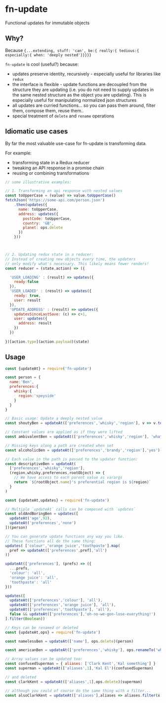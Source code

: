 # fn-update	 
Functional updates for immutable objects

## Why?
Because `{...extending, stuff: 'can', be:{ really:{ tedious:{ especially:{ when: 'deeply nested'}}}}}`

`fn-update` is cool (useful?) because:
 - updates preserve identity, recursively - especially useful for libraries like `redux`
 - the interface is flexible - update functions are decoupled from the structure they are updating (i.e. you do not need to supply updates in the same nested structure as the object you are updating). This is especially useful for manipulating normalized json structures
 - all updates are curried functions... so you can pass them around, filter them, compose them, reuse them..
 - special treatment of `delete` and `rename` operations

## Idiomatic use cases

By far the most valuable use-case for fn-update is transforming data. 

For example:
 - transforming state in a Redux reducer
 - tweaking an API response in a promise chain
 - reusing or combining transformations 
 
```javascript
// some illustrative examples:

// 1. Transforming an api response with nested values
const toUpperCase = (value) => value.toUpperCase()
fetchJson('https://some-api.com/person.json')
    .then(updates({
      name: toUpperCase,
      address: updates({
        postCode: toUpperCase,
        country: 'GB',
        planet: ops.delete
      })
    }))



// 2. Updating redux state in a reducer:
// Instead of creating new objects every time, the updaters
// only modify what's necessary. This likely means fewer renders!
const reducer = (state,action) => ({

  'USER_LOADING' : (result) => updates({
    ready:false
  }),
  'USER_LOADED' : (result) => updates({
    ready: true,
    user: result
  }),
  'UPDATE_ADDRESS' : (result) => updates({
    updatesSinceLastSave: (c) => c+1,
    user: updates({
      address: result
    })
  })
  
})[action.type](action.payload)(state)
``` 

## Usage

```javascript
const {updateAt} = require('fn-update')

const person = {
  name:'Ben',
  preferences:{
    whisky:{
      region:'speyside'
    }
  }
}

// Basic usage: Update a deeply nested value
const shoutyBen = updateAt(['preferences','whisky','region'], v => v.toUpperCase())(person)

// Constant values are applied as if they were lifted
const ambivalentBen = updateAt(['preferences','whisky','region'], 'whatever')(person)

// Missing keys along a path are created when set
const alcoholicBen = updateAt(['preferences','brandy','region'],'yes')(person)

// Each value in the path is passed to the updater function:
const descriptiveBen = updateAt(
  ['preferences','whisky','region'],
  (region,whisky,preferences,rootObject) => {
    // We have access to each parent value as varargs
    return `${rootObject.name}'s preferential region is ${region}`
  }
)
```

```javascript
const {updateAt,updates} = require('fn-update')

// Multiple `updateAt` calls can be composed with `updates`
const oldAndBoringBen = updates([
  updateAt('age',92),
  updateAt('preferences','none')
])(person)
```

```javascript
// You can generate update functions any way you like.
// These functions all do the same thing:
updates( ['colour','orange juice','toothpaste'].map(
  pref => updateAt(['preferences',pref],'all')
))

updateAt(['preferences'], (prefs) => ({
  ...prefs,
  'colour': 'all',
  'orange juice': 'all',
  'toothpaste': 'all'
}))

updates([
  updateAt(['preferences','colour'], 'all'),
  updateAt(['preferences','orange juice'], 'all'),
  updateAt(['preferences','toothpaste'], 'all'),
  false && updateAt(['preferences'],'oh-no-we-gon-lose-everything!')
].filter(Boolean))
```

```javascript
// Keys can be renamed or deleted
const {updateAt,ops} = require('fn-update')

const namelessBen = updateAt(['name'], ops.delete)(person)

const americanBen = updateAt(['preferences','whisky'], ops.renameTo('whiskey'))(person)
```

```javascript
// Array values can be updated too:
const confusedSuperman = { aliases: ['Clark Kent','Kal something'] }
const superman = updateAt(['aliases',1],'Kal El')(confusedSuperman)

// and deleted
const clarkKent = updateAt(['aliases',1],ops.delete)(superman)

// although you could of course do the same thing with a filter...
const alsoClarkKent = updateAt(['aliases'],aliases => aliases.filter(x => x !== 'Kal El'))(superman)
```
